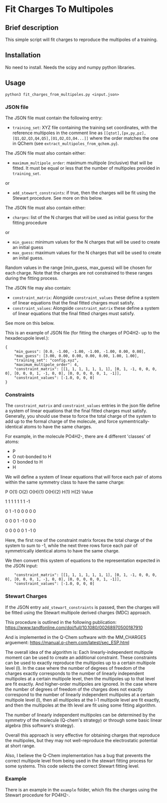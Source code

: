 # Fit Charges To Multipoles

## Brief description
This simple script will fit charges to reproduce the multipoles of a training.

## Installation
No need to install. Needs the scipy and numpy python libraries.

## Usage
`python3 fit_charges_from_multipoles.py <input.json>`

### JSON file
The JSON file must contain the following entry:
- `training_set`: XYZ file containing the training set coordinates, with the reference multipoles in the comment line as `[[qtot],[px,py,pz],[Q1,Q2,Q3,Q4,Q5],[O1,O2,O3,O4...]]` where the order matches the one in QChem (see `extract_multipoles_from_qchem.py`).

The JSON file must also contain either:
- `maximum_multipole_order`: maximum multipole (inclusive) that will be fitted. It must be equal or less that the number of multipoles provided in `training_set`.

or

- `add_stewart_constraints`: if true, then the charges will be fit using the Stewart procedure.
See more on this below.

The JSON file must also contain either:
- `charges`: list of the N charges that will be used as initial guess for the fitting procedure

or

- `min_guess`: minimum values for the N charges that will be used to create an initial guess
- `max_guess`: maximum values for the N charges that will be used to create an inital guess.

Random values in the range [min_guess, max_guess) will be chosen for each charge.
Note that the charges are not constrained to these ranges during the fitting process.

The JSON file may also contain:
- `constraint_matrix`: Alongside `constraint_values` these define a system of linear equations that the final fitted charges must satisfy.
- `constraint_values`: Alongside `constraint_matrix` these define a system of linear equations that the final fitted charges must satisfy.

See more on this below.

This is an example of JSON file (for fitting the charges of PO4H2- up to the hexadecupole level.):
```
{
    "min_guess": [0.0, -1.00, -1.00, -1.00, -1.00, 0.00, 0.00],
    "max_guess": [3.00, 0.00, 0.00, 0.00, 0.00, 1.00, 1.00],
    "training_set": "config.xyz",
    "maximum_multipole_order": 4,
    "constraint_matrix": [[1, 1, 1, 1, 1, 1, 1], [0, 1, -1, 0, 0, 0, 0], [0, 0, 0, 1, -1, 0, 0], [0, 0, 0, 0, 0, 1, -1]],
    "constraint_values": [-1.0, 0, 0, 0]
}
```

### Constraints
The `constraint_matrix` and `constraint_values` entries in the json file define a system of linear equations that the final fitted charges must satisfy.
Generally, you should use these to force the total charge of the system to add up to the formal charge of the molecule, and force symemtrically-identical
atoms to have the same charges.

For example, in the molecule PO4H2-, there are 4 different 'classes' of atoms:

- P
- O not-bonded to H
- O bonded to H
- H

We will define a system of linear equations that will force each pair of atoms within the same symmetry class to have the same charge:

P    O(1)    O(2)    O(H)(1)    O(H)(2)    H(1)    H(2)    Value

1    1       1       1          1          1       1      -1

0    1      -1       0          0          0       0       0

0    0       0       1         -1          0       0       0

0    0       0       0          0          1      -1       0

Here, the first row of the constraint matrix forces the total charge of the system to sum to -1, while the next three rows force
each pair of symmetrically identical atoms to have the same charge.

We then convert this system of equations to the representation expected in the JSON input:
```
    "constraint_matrix": [[1, 1, 1, 1, 1, 1, 1], [0, 1, -1, 0, 0, 0, 0], [0, 0, 0, 1, -1, 0, 0], [0, 0, 0, 0, 0, 1, -1]],
    "constraint_values": [-1.0, 0, 0, 0]
```

### Stewart Charges

If the JSON entry `add_stewart_constraints` is passed, then the charges will be fitted using the Stewart multipole derived charges (MDC) approach.

This procedure is outlined in the following publication: https://www.tandfonline.com/doi/full/10.1080/00268970500187910

And is implemented in the Q-Chem software with the MM_CHARGES arguement: https://manual.q-chem.com/latest/sec_ESP.html

The overall idea of the algorithm is:
Each linearly-independent multipole moment can be used to create an additional constraint. These constraints can be used to exactly reproduce the multipoles
up to a certain multipole level (l).
In the case where the number of degrees of freedom of the charges exactly corresponds to the number of linearly independent multipoles at a certain multipole level,
then the multipoles up to that level are fit exactly. And higher-order multipoles are ignored.
In the case where the number of degrees of freedom of the charges does not exactly correspond to the number of linearly independent multipoles at a certain multipole level (l), then all multipoles at the l-1 multipole level are fit exactly, and then the multipoles at the lth level are fit using some fitting algorithm.

The number of linearly independent multipoles can be determined by the symmetry of the molecule (Q-chem's strategy) or through some basic linear algebra (this software's strategy).

Overall this approach is very effective for obtaining charges that reproduce the multipoles, but they may not well-reproduce the electrostatic potential at short range.

Also, I believe the Q-Chem implementation has a bug that prevents the correct multipole level from being used in the stewart fitting process for some systems. This code selects the
correct Stewart fitting level.

### Example
There is an example in the `example` folder, which fits the charges using the Stewart procedure for PO4H2-.
